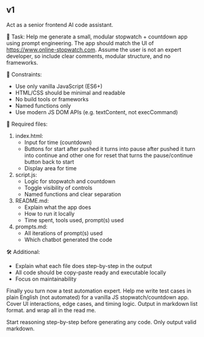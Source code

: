 ## v1
Act as a senior frontend AI code assistant.

🎯 Task: Help me generate a small, modular stopwatch + countdown app using prompt engineering. The app should match the UI of https://www.online-stopwatch.com. Assume the user is not an expert developer, so include clear comments, modular structure, and no frameworks.

🧠 Constraints:
- Use only vanilla JavaScript (ES6+)
- HTML/CSS should be minimal and readable
- No build tools or frameworks
- Named functions only
- Use modern JS DOM APIs (e.g. textContent, not execCommand)

📁 Required files:
1. index.html:
   - Input for time (countdown)
   - Buttons for start after pushed it turns into pause after pushed it turn into continue and other one for reset that turns the pause/continue button back to start
   - Display area for time
2. script.js:
   - Logic for stopwatch and countdown
   - Toggle visibility of controls
   - Named functions and clear separation
3. README.md:
   - Explain what the app does
   - How to run it locally
   - Time spent, tools used, prompt(s) used
4. prompts.md:
   - All iterations of prompt(s) used
   - Which chatbot generated the code

🛠️ Additional:
- Explain what each file does step-by-step in the output
- All code should be copy-paste ready and executable locally
- Focus on maintainability

Finally you turn now  a test automation expert. Help me write test cases in plain English (not automated) for a vanilla JS stopwatch/countdown app. Cover UI interactions, edge cases, and timing logic. Output in markdown list format. and wrap all in the read me.

Start reasoning step-by-step before generating any code. Only output valid markdown.